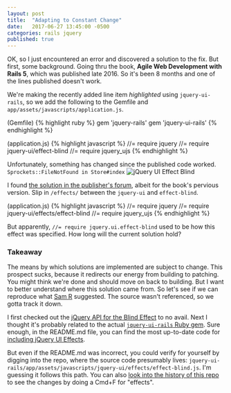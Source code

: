 ```yaml
---
layout: post
title:  "Adapting to Constant Change"
date:   2017-06-27 13:45:00 -0500
categories: rails jquery
published: true
---
```

OK, so I just encountered an error and discovered a solution to the fix. But first, some background. Going thru the book, __Agile Web Development with Rails 5__, which was published late 2016. So it's been 8 months and one of the lines published doesn't work.

We're making the recently added line item *highlighted* using `jquery-ui-rails`, so we add the following to the Gemfile and `app/assets/javascripts/application.js`.

(Gemfile)
{% highlight ruby %}
gem 'jquery-rails'
gem 'jquery-ui-rails'
{% endhighlight %}

(application.js)
{% highlight javascript %}
//= require jquery
//= require jquery-ui/effect-blind
//= require jquery_ujs
{% endhighlight %}

Unfortunately, something has changed since the published code worked. `Sprockets::FileNotFound in Store#index`
![jQuery UI Effect Blind](/assets/jquery-ui_effect_blind.png "Error in need of application.js fiddling")

I found [the solution in the publisher's forum](https://forums.pragprog.com/forums/311/topics/12000), albeit for the book's pervious version. Slip in `/effects/` between the `jquery-ui` and `effect-blind`.

(application.js)
{% highlight javascript %}
//= require jquery
//= require jquery-ui/effects/effect-blind
//= require jquery_ujs
{% endhighlight %}

But apparently, `//= require jquery.ui.effect-blind` used to be how this effect was specified. How long will the current solution hold?

### Takeaway

The means by which solutions are implemented are subject to change. This prospect sucks, because it redirects our energy from building to patching. You might think we're done and should move on back to building. But I want to better understand where this solution came from. So let's see if we can reproduce what [Sam R](https://forums.pragprog.com/users/279043) suggested. The source wasn't referenced, so we gotta track it down.

I first checked out the [jQuery API for the Blind Effect](https://api.jqueryui.com/blind-effect/) to no avail. Next I thought it's probably related to the actual [`jquery-ui-rails` Ruby gem](https://github.com/jquery-ui-rails/jquery-ui-rails). Sure enough, in the README.md file, you can find the most up-to-date code for [including jQuery UI Effects](https://github.com/jquery-ui-rails/jquery-ui-rails/blob/master/README.md#effects).

But even if the README.md was incorrect, you could verify for yourself by digging into the repo, where the source code presumably lives: `jquery-ui-rails/app/assets/javascripts/jquery-ui/effects/effect-blind.js`. I'm guessing it follows this path. You can also [look into the history of this repo](https://github.com/jquery-ui-rails/jquery-ui-rails/commit/d504a40538fe5f7998439ad2f8fc5c4a1f843f1c) to see the changes by doing a Cmd+F for "effects".

